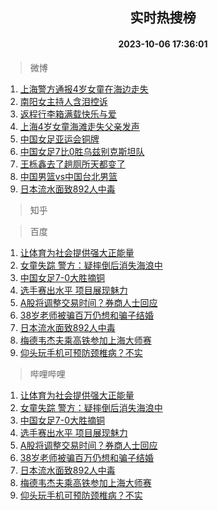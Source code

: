 <div align="center"><h2>实时热搜榜</h2><h4>2023-10-06 17:36:01</h4></div>

> 微博  

1. [上海警方通报4岁女童在海边走失](https://s.weibo.com/weibo?q=%23%E4%B8%8A%E6%B5%B7%E8%AD%A6%E6%96%B9%E9%80%9A%E6%8A%A54%E5%B2%81%E5%A5%B3%E7%AB%A5%E5%9C%A8%E6%B5%B7%E8%BE%B9%E8%B5%B0%E5%A4%B1%23&t=31&band_rank=1&Refer=top)<br />
2. [南阳女主持人含泪控诉](https://s.weibo.com/weibo?q=%23%E5%8D%97%E9%98%B3%E5%A5%B3%E4%B8%BB%E6%8C%81%E4%BA%BA%E5%90%AB%E6%B3%AA%E6%8E%A7%E8%AF%89%23&t=31&band_rank=2&Refer=top)<br />
3. [返程行李箱满载快乐与爱](https://s.weibo.com/weibo?q=%23%E8%BF%94%E7%A8%8B%E8%A1%8C%E6%9D%8E%E7%AE%B1%E6%BB%A1%E8%BD%BD%E5%BF%AB%E4%B9%90%E4%B8%8E%E7%88%B1%23&t=31&band_rank=3&Refer=top)<br />
4. [上海4岁女童海滩走失父亲发声](https://s.weibo.com/weibo?q=%23%E4%B8%8A%E6%B5%B74%E5%B2%81%E5%A5%B3%E7%AB%A5%E6%B5%B7%E6%BB%A9%E8%B5%B0%E5%A4%B1%E7%88%B6%E4%BA%B2%E5%8F%91%E5%A3%B0%23&t=31&band_rank=4&Refer=top)<br />
5. [中国女足亚运会铜牌](https://s.weibo.com/weibo?q=%23%E4%B8%AD%E5%9B%BD%E5%A5%B3%E8%B6%B3%E4%BA%9A%E8%BF%90%E4%BC%9A%E9%93%9C%E7%89%8C%23&t=31&band_rank=5&Refer=top)<br />
6. [中国女足7比0胜乌兹别克斯坦队](https://s.weibo.com/weibo?q=%23%E4%B8%AD%E5%9B%BD%E5%A5%B3%E8%B6%B37%E6%AF%940%E8%83%9C%E4%B9%8C%E5%85%B9%E5%88%AB%E5%85%8B%E6%96%AF%E5%9D%A6%E9%98%9F%23&t=31&band_rank=6&Refer=top)<br />
7. [王栎鑫去了趟厕所天都变了](https://s.weibo.com/weibo?q=%23%E7%8E%8B%E6%A0%8E%E9%91%AB%E5%8E%BB%E4%BA%86%E8%B6%9F%E5%8E%95%E6%89%80%E5%A4%A9%E9%83%BD%E5%8F%98%E4%BA%86%23&t=31&band_rank=7&Refer=top)<br />
8. [中国男篮vs中国台北男篮](https://s.weibo.com/weibo?q=%23%E4%B8%AD%E5%9B%BD%E7%94%B7%E7%AF%AEvs%E4%B8%AD%E5%9B%BD%E5%8F%B0%E5%8C%97%E7%94%B7%E7%AF%AE%23&t=31&band_rank=8&Refer=top)<br />
9. [日本流水面致892人中毒](https://s.weibo.com/weibo?q=%23%E6%97%A5%E6%9C%AC%E6%B5%81%E6%B0%B4%E9%9D%A2%E8%87%B4892%E4%BA%BA%E4%B8%AD%E6%AF%92%23&t=31&band_rank=9&Refer=top)<br />

> 知乎  


> 百度  

1. [让体育为社会提供强大正能量](https://www.baidu.com/s?wd=%E8%AE%A9%E4%BD%93%E8%82%B2%E4%B8%BA%E7%A4%BE%E4%BC%9A%E6%8F%90%E4%BE%9B%E5%BC%BA%E5%A4%A7%E6%AD%A3%E8%83%BD%E9%87%8F&sa=fyb_news&rsv_dl=fyb_news)<br />
2. [女童失踪 警方：疑摔倒后消失海浪中](https://www.baidu.com/s?wd=%E5%A5%B3%E7%AB%A5%E5%A4%B1%E8%B8%AA+%E8%AD%A6%E6%96%B9%EF%BC%9A%E7%96%91%E6%91%94%E5%80%92%E5%90%8E%E6%B6%88%E5%A4%B1%E6%B5%B7%E6%B5%AA%E4%B8%AD&sa=fyb_news&rsv_dl=fyb_news)<br />
3. [中国女足7-0大胜摘铜](https://www.baidu.com/s?wd=%E4%B8%AD%E5%9B%BD%E5%A5%B3%E8%B6%B37-0%E5%A4%A7%E8%83%9C%E6%91%98%E9%93%9C&sa=fyb_news&rsv_dl=fyb_news)<br />
4. [选手赛出水平 项目展现魅力](https://www.baidu.com/s?wd=%E9%80%89%E6%89%8B%E8%B5%9B%E5%87%BA%E6%B0%B4%E5%B9%B3+%E9%A1%B9%E7%9B%AE%E5%B1%95%E7%8E%B0%E9%AD%85%E5%8A%9B&sa=fyb_news&rsv_dl=fyb_news)<br />
5. [A股将调整交易时间？券商人士回应](https://www.baidu.com/s?wd=A%E8%82%A1%E5%B0%86%E8%B0%83%E6%95%B4%E4%BA%A4%E6%98%93%E6%97%B6%E9%97%B4%EF%BC%9F%E5%88%B8%E5%95%86%E4%BA%BA%E5%A3%AB%E5%9B%9E%E5%BA%94&sa=fyb_news&rsv_dl=fyb_news)<br />
6. [38岁老师被骗百万仍想和骗子结婚](https://www.baidu.com/s?wd=38%E5%B2%81%E8%80%81%E5%B8%88%E8%A2%AB%E9%AA%97%E7%99%BE%E4%B8%87%E4%BB%8D%E6%83%B3%E5%92%8C%E9%AA%97%E5%AD%90%E7%BB%93%E5%A9%9A&sa=fyb_news&rsv_dl=fyb_news)<br />
7. [日本流水面致892人中毒](https://www.baidu.com/s?wd=%E6%97%A5%E6%9C%AC%E6%B5%81%E6%B0%B4%E9%9D%A2%E8%87%B4892%E4%BA%BA%E4%B8%AD%E6%AF%92&sa=fyb_news&rsv_dl=fyb_news)<br />
8. [梅德韦杰夫乘高铁参加上海大师赛](https://www.baidu.com/s?wd=%E6%A2%85%E5%BE%B7%E9%9F%A6%E6%9D%B0%E5%A4%AB%E4%B9%98%E9%AB%98%E9%93%81%E5%8F%82%E5%8A%A0%E4%B8%8A%E6%B5%B7%E5%A4%A7%E5%B8%88%E8%B5%9B&sa=fyb_news&rsv_dl=fyb_news)<br />
9. [仰头玩手机可预防颈椎病？不实](https://www.baidu.com/s?wd=%E4%BB%B0%E5%A4%B4%E7%8E%A9%E6%89%8B%E6%9C%BA%E5%8F%AF%E9%A2%84%E9%98%B2%E9%A2%88%E6%A4%8E%E7%97%85%EF%BC%9F%E4%B8%8D%E5%AE%9E&sa=fyb_news&rsv_dl=fyb_news)<br />

> 哔哩哔哩  

1. [让体育为社会提供强大正能量](https://www.baidu.com/s?wd=%E8%AE%A9%E4%BD%93%E8%82%B2%E4%B8%BA%E7%A4%BE%E4%BC%9A%E6%8F%90%E4%BE%9B%E5%BC%BA%E5%A4%A7%E6%AD%A3%E8%83%BD%E9%87%8F&sa=fyb_news&rsv_dl=fyb_news)<br />
2. [女童失踪 警方：疑摔倒后消失海浪中](https://www.baidu.com/s?wd=%E5%A5%B3%E7%AB%A5%E5%A4%B1%E8%B8%AA+%E8%AD%A6%E6%96%B9%EF%BC%9A%E7%96%91%E6%91%94%E5%80%92%E5%90%8E%E6%B6%88%E5%A4%B1%E6%B5%B7%E6%B5%AA%E4%B8%AD&sa=fyb_news&rsv_dl=fyb_news)<br />
3. [中国女足7-0大胜摘铜](https://www.baidu.com/s?wd=%E4%B8%AD%E5%9B%BD%E5%A5%B3%E8%B6%B37-0%E5%A4%A7%E8%83%9C%E6%91%98%E9%93%9C&sa=fyb_news&rsv_dl=fyb_news)<br />
4. [选手赛出水平 项目展现魅力](https://www.baidu.com/s?wd=%E9%80%89%E6%89%8B%E8%B5%9B%E5%87%BA%E6%B0%B4%E5%B9%B3+%E9%A1%B9%E7%9B%AE%E5%B1%95%E7%8E%B0%E9%AD%85%E5%8A%9B&sa=fyb_news&rsv_dl=fyb_news)<br />
5. [A股将调整交易时间？券商人士回应](https://www.baidu.com/s?wd=A%E8%82%A1%E5%B0%86%E8%B0%83%E6%95%B4%E4%BA%A4%E6%98%93%E6%97%B6%E9%97%B4%EF%BC%9F%E5%88%B8%E5%95%86%E4%BA%BA%E5%A3%AB%E5%9B%9E%E5%BA%94&sa=fyb_news&rsv_dl=fyb_news)<br />
6. [38岁老师被骗百万仍想和骗子结婚](https://www.baidu.com/s?wd=38%E5%B2%81%E8%80%81%E5%B8%88%E8%A2%AB%E9%AA%97%E7%99%BE%E4%B8%87%E4%BB%8D%E6%83%B3%E5%92%8C%E9%AA%97%E5%AD%90%E7%BB%93%E5%A9%9A&sa=fyb_news&rsv_dl=fyb_news)<br />
7. [日本流水面致892人中毒](https://www.baidu.com/s?wd=%E6%97%A5%E6%9C%AC%E6%B5%81%E6%B0%B4%E9%9D%A2%E8%87%B4892%E4%BA%BA%E4%B8%AD%E6%AF%92&sa=fyb_news&rsv_dl=fyb_news)<br />
8. [梅德韦杰夫乘高铁参加上海大师赛](https://www.baidu.com/s?wd=%E6%A2%85%E5%BE%B7%E9%9F%A6%E6%9D%B0%E5%A4%AB%E4%B9%98%E9%AB%98%E9%93%81%E5%8F%82%E5%8A%A0%E4%B8%8A%E6%B5%B7%E5%A4%A7%E5%B8%88%E8%B5%9B&sa=fyb_news&rsv_dl=fyb_news)<br />
9. [仰头玩手机可预防颈椎病？不实](https://www.baidu.com/s?wd=%E4%BB%B0%E5%A4%B4%E7%8E%A9%E6%89%8B%E6%9C%BA%E5%8F%AF%E9%A2%84%E9%98%B2%E9%A2%88%E6%A4%8E%E7%97%85%EF%BC%9F%E4%B8%8D%E5%AE%9E&sa=fyb_news&rsv_dl=fyb_news)<br />
